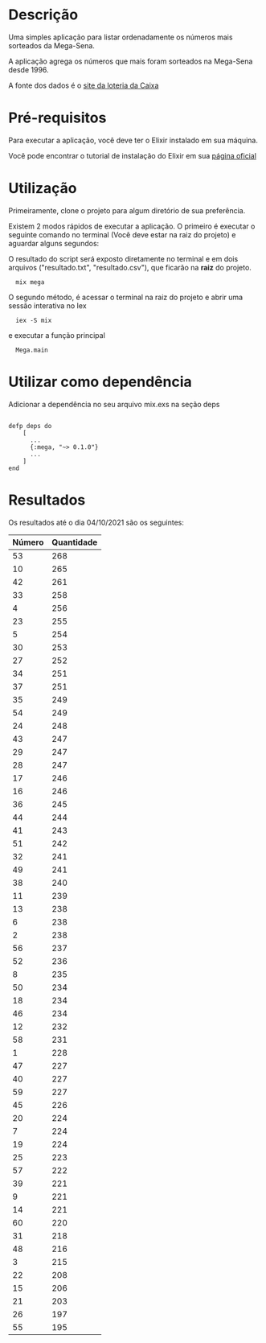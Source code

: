 # Descrição

Uma simples aplicação para listar ordenadamente os números mais sorteados da Mega-Sena.

A aplicação agrega os números que mais foram sorteados na Mega-Sena desde 1996.

A fonte dos dados é o [site da loteria da Caixa](http://loterias.caixa.gov.br)

# Pré-requisitos

Para executar a aplicação, você deve ter o Elixir instalado em sua máquina.

Você pode encontrar o tutorial de instalação do Elixir em sua [página oficial](https://elixir-lang.org/install.html)

# Utilização

Primeiramente, clone o projeto para algum diretório de sua preferência.

Existem 2 modos rápidos de executar a aplicação. O primeiro é executar o seguinte comando no terminal (Você deve estar na raiz do projeto) e aguardar alguns segundos:

O resultado do script será exposto diretamente no terminal e em dois arquivos ("resultado.txt", "resultado.csv"), que ficarão na **raiz** do projeto.

```
  mix mega
```

O segundo método, é acessar o terminal na raiz do projeto e abrir uma sessão interativa no Iex

```
  iex -S mix
```

e executar a função principal

```
  Mega.main
```

# Utilizar como dependência

Adicionar a dependência no seu arquivo mix.exs na seção deps

```

defp deps do
    [
      ...
      {:mega, "~> 0.1.0"}
      ...
    ]
end
```

# Resultados

Os resultados até o dia 04/10/2021 são os seguintes:

| Número | Quantidade |
| ------ | ---------- |
|	53	   |	268     	|
|	10	   |	265     	|
|	42     |	261     	|
|	33	   |	258     	|
|	4	     |	256     	|
|	23	   |	255     	|
|	5	     |	254     	|
|	30	   |	253     	|
|	27	   |	252     	|
|	34   	 |	251     	|
|	37	   |	251     	|
|	35	   |	249     	|
|	54	   |	249     	|
|	24	   |	248     	|
|	43	   |	247	     	|
|	29	   |	247	     	|
|	28	   |	247	     	|
|	17	   |	246	     	|
|	16	   |	246	     	|
|	36	   |	245	     	|
|	44	   |	244	     	|
|	41	   |	243	     	|
|	51	   |	242	     	|
|	32	   |	241	     	|
|	49	   |	241	     	|
|	38	   |	240	     	|
|	11	   |	239	     	|
|	13	   |	238	     	|
|	6	     |	238	     	|
|	2	     |	238	     	|
|	56	   |	237	     	|
|	52	   |	236	     	|
|	8	     |	235	     	|
|	50	   |	234	     	|
|	18	   |	234	     	|
|	46	   |	234	     	|
|	12	   |	232	     	|
|	58	   |	231	     	|
|	1	     |	228	     	|
|	47	   |	227	     	|
|	40	   |	227	     	|
|	59	   |	227	     	|
|	45	   |	226	     	|
|	20	   |	224	     	|
|	7	     |	224	     	|
|	19	   |	224	     	|
|	25	   |	223	     	|
|	57	   |	222	     	|
|	39	   |	221	     	|
|	9	     |	221	     	|
|	14	   |	221	     	|
|	60	   |	220	     	|
|	31	   |	218	     	|
|	48	   |	216	     	|
|	3	     |	215	     	|
|	22	   |	208	     	|
|	15	   |	206	     	|
|	21	   |	203	     	|
|	26	   |	197	     	|
|	55	   |	195	     	|

